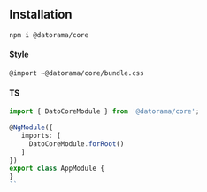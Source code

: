 ## Installation
`npm i @datorama/core`

#### Style
`@import ~@datorama/core/bundle.css`

#### TS
```ts
import { DatoCoreModule } from '@datorama/core';

@NgModule({
   imports: [
     DatoCoreModule.forRoot()
   ]
})
export class AppModule {
}
``